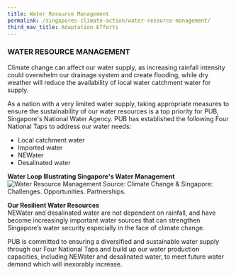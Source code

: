 ```yaml
---
title: Water Resource Management
permalink: /singapores-climate-action/water-resource-management/
third_nav_title: Adaptation Efforts
---
```


### WATER RESOURCE MANAGEMENT

Climate change can affect our water supply, as increasing rainfall intensity could overwhelm our drainage system and create flooding, while dry weather will reduce the availability of local water catchment water for supply.

As a nation with a very limited water supply, taking appropriate measures to ensure the sustainability of our water resources is a top priority for PUB, Singapore's National Water Agency. PUB has established the following Four National Taps to address our water needs:

* Local catchment water  
* Imported water  
* NEWater  
* Desalinated water  

**Water Loop Illustrating Singapore's Water Management**  
![Water Resource Management](/images/water-loop-illustrating-singapores-water-management.jpg "Water Resource Management")
Source: Climate Change & Singapore: Challenges. Opportunities. Partnerships.

**Our Resilient Water Resources**  
NEWater and desalinated water are not dependent on rainfall, and have become increasingly important water sources that can strengthen Singapore’s water security especially in the face of climate change.

PUB is committed to ensuring a diversified and sustainable water supply through our Four National Taps and build up our water production capacities, including NEWater and desalinated water, to meet future water demand which will inexorably increase.
  
